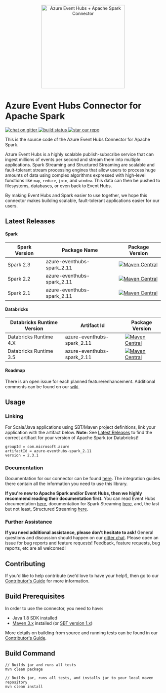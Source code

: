 <p align="center">
  <img src="event-hubs_spark.png" alt="Azure Event Hubs + Apache Spark Connector" width="270"/>
</p>

<h1>Azure Event Hubs Connector for Apache Spark</h1> 

<p>
  <a href="https://gitter.im/azure-event-hubs-spark">
    <img src="https://badges.gitter.im/gitterHQ/gitter.png" alt="chat on gitter">
  </a>
  <a href="https://travis-ci.org/Azure/azure-event-hubs-spark">
    <img src="https://travis-ci.org/Azure/azure-event-hubs-spark.svg?branch=master" alt="build status">
  </a>
  <a href="#star-our-repo">
    <img src="https://img.shields.io/github/stars/azure/azure-event-hubs-spark.svg?style=social&label=Stars" alt="star our repo">
  </a>
</p> 

This is the source code of the Azure Event Hubs Connector for Apache Spark. 

Azure Event Hubs is a highly scalable publish-subscribe service that can ingest millions of events per second and stream them into multiple applications. 
Spark Streaming and Structured Streaming are scalable and fault-tolerant stream processing engines that allow users to process huge amounts of data using 
complex algorithms expressed with high-level functions like `map`, `reduce`, `join`, and `window`. This data can then be pushed to 
filesystems, databases, or even back to Event Hubs.  

By making Event Hubs and Spark easier to use together, we hope this connector makes building scalable, fault-tolerant applications easier for our users. 

## Latest Releases

#### Spark
|Spark Version|Package Name|Package Version|
|-------------|------------|----------------|
|Spark 2.3|azure-eventhubs-spark_2.11|[![Maven Central](https://img.shields.io/badge/maven%20central-2.3.1-brightgreen.svg)](https://search.maven.org/#artifactdetails%7Ccom.microsoft.azure%7Cazure-eventhubs-spark_2.11%7C2.3.1%7Cjar)|
|Spark 2.2|azure-eventhubs-spark_2.11|[![Maven Central](https://img.shields.io/badge/maven%20central-2.2.0-blue.svg)](https://search.maven.org/#artifactdetails%7Ccom.microsoft.azure%7Cazure-eventhubs-spark_2.11%7C2.2.0%7Cjar)|
|Spark 2.1|azure-eventhubs-spark_2.11|[![Maven Central](https://img.shields.io/badge/maven%20central-2.2.0-blue.svg)](https://search.maven.org/#artifactdetails%7Ccom.microsoft.azure%7Cazure-eventhubs-spark_2.11%7C2.2.0%7Cjar)|

#### Databricks
|Databricks Runtime Version|Artifact Id|Package Version|
|-------------|------------|----------------|
|Databricks Runtime 4.X|azure-eventhubs-spark_2.11|[![Maven Central](https://img.shields.io/badge/maven%20central-2.3.1-brightgreen.svg)](https://search.maven.org/#artifactdetails%7Ccom.microsoft.azure%7Cazure-eventhubs-spark_2.11%7C2.3.1%7Cjar)|
|Databricks Runtime 3.5|azure-eventhubs-spark_2.11|[![Maven Central](https://img.shields.io/badge/maven%20central-2.3.1-brightgreen.svg)](https://search.maven.org/#artifactdetails%7Ccom.microsoft.azure%7Cazure-eventhubs-spark_2.11%7C2.3.1%7Cjar)|

#### Roadmap

There is an open issue for each planned feature/enhancement. Additional comments can be found on 
our [wiki](https://github.com/Azure/azure-event-hubs-spark/wiki).

## Usage

### Linking 

For Scala/Java applications using SBT/Maven project definitions, link your application with the artifact below. 
**Note:** See [Latest Releases](#latest-releases) to find the correct artifiact for your version of Apache Spark (or Databricks)!

    groupId = com.microsoft.azure
    artifactId = azure-eventhubs-spark_2.11
    version = 2.3.1

### Documentation

Documentation for our connector can be found [here](docs/). The integration guides there contain all the information you need to use this library. 

**If you're new to Apache Spark and/or Event Hubs, then we highly recommend reading their documentation first.** You can read Event Hubs 
documentation [here](https://docs.microsoft.com/en-us/azure/event-hubs/event-hubs-what-is-event-hubs), documentation for Spark Streaming 
[here](https://spark.apache.org/docs/latest/streaming-programming-guide.html), and, the last but not least, Structured Streaming 
[here](https://spark.apache.org/docs/latest/structured-streaming-programming-guide.html). 

### Further Assistance 

**If you need additional assistance, please don't hesitate to ask!** General questions and discussion should happen on our 
[gitter chat](https://gitter.im/azure-event-hubs-spark). Please open an issue for bug reports and feature requests! Feedback, feature 
requests, bug reports, etc are all welcomed!

## Contributing 

If you'd like to help contribute (we'd love to have your help!), then go to our [Contributor's Guide](/.github/CONTRIBUTING.md) for more information. 

## Build Prerequisites

In order to use the connector, you need to have:

- Java 1.8 SDK installed
- [Maven 3.x](https://maven.apache.org/download.cgi) installed (or [SBT version 1.x](https://www.scala-sbt.org/1.x/docs/index.html))

More details on building from source and running tests can be found in our [Contributor's Guide](/.github/CONTRIBUTING.md). 

## Build Command
    
	// Builds jar and runs all tests
	mvn clean package
	
	// Builds jar, runs all tests, and installs jar to your local maven repository
	mvn clean install
	
